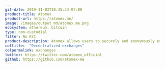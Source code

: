 ```yaml
---
git-date: 2019-11-03T10:35:33-07:00
product-title: Atomex
product-url: https://atomex.me/
image: /images/output_md/atomex.me.png
ecosystem: ethereum, bitcoin
type: non-custodial
filter: No KYC
product-description: Atomex allows users to securely and anonymously exchange Bitcoin, Ethereum, and Tezos via its own desktop wallet and also provides low-level APIs for integration. [Interview with Atomex co-founder](/atomex).
coltitle:  "Decentralized exchanges"
colpermalink: exchanges
twitter: https://twitter.com/atomex_official
github: https://github.com/atomex-me
---
```

